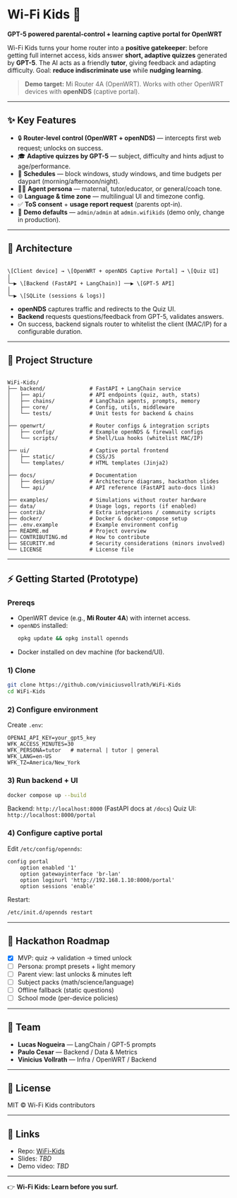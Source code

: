 # Wi-Fi Kids 🚀  
**GPT-5 powered parental-control + learning captive portal for OpenWRT**

Wi-Fi Kids turns your home router into a **positive gatekeeper**: before getting full internet access, kids answer **short, adaptive quizzes** generated by **GPT-5**. The AI acts as a friendly **tutor**, giving feedback and adapting difficulty. Goal: **reduce indiscriminate use** while **nudging learning**.

> **Demo target:** Mi Router 4A (OpenWRT). Works with other OpenWRT devices with **openNDS** (captive portal).  

---

## ✨ Key Features
- 🔒 **Router-level control (OpenWRT + openNDS)** — intercepts first web request; unlocks on success.  
- 🎓 **Adaptive quizzes by GPT-5** — subject, difficulty and hints adjust to age/performance.  
- 🧭 **Schedules** — block windows, study windows, and time budgets per daypart (morning/afternoon/night).  
- 👩‍🏫 **Agent persona** — maternal, tutor/educator, or general/coach tone.  
- 🌐 **Language & time zone** — multilingual UI and timezone config.  
- ✅ **ToS consent** + **usage report request** (parents opt-in).  
- 🧪 **Demo defaults** — `admin/admin` at `admin.wifikids` (demo only, change in production).  

---

## 🧩 Architecture
```

\[Client device] → \[OpenWRT + openNDS Captive Portal] → \[Quiz UI]
│
└─▶ \[Backend (FastAPI + LangChain)] ──▶ \[GPT-5 API]
│
└─▶ \[SQLite (sessions & logs)]

```
- **openNDS** captures traffic and redirects to the Quiz UI.  
- **Backend** requests questions/feedback from GPT-5, validates answers.  
- On success, backend signals router to whitelist the client (MAC/IP) for a configurable duration.  

---

## 📂 Project Structure
```

WiFi-Kids/
├── backend/              # FastAPI + LangChain service
│   ├── api/              # API endpoints (quiz, auth, stats)
│   ├── chains/           # LangChain agents, prompts, memory
│   ├── core/             # Config, utils, middleware
│   └── tests/            # Unit tests for backend & chains
│
├── openwrt/              # Router configs & integration scripts
│   ├── config/           # Example openNDS & firewall configs
│   └── scripts/          # Shell/Lua hooks (whitelist MAC/IP)
│
├── ui/                   # Captive portal frontend
│   ├── static/           # CSS/JS
│   └── templates/        # HTML templates (Jinja2)
│
├── docs/                 # Documentation
│   ├── design/           # Architecture diagrams, hackathon slides
│   └── api/              # API reference (FastAPI auto-docs link)
│
├── examples/             # Simulations without router hardware
├── data/                 # Usage logs, reports (if enabled)
├── contrib/              # Extra integrations / community scripts
├── docker/               # Docker & docker-compose setup
├── .env.example          # Example environment config
├── README.md             # Project overview
├── CONTRIBUTING.md       # How to contribute
├── SECURITY.md           # Security considerations (minors involved)
└── LICENSE               # License file

````

---

## ⚡ Getting Started (Prototype)

### Prereqs
- OpenWRT device (e.g., **Mi Router 4A**) with internet access.  
- `openNDS` installed:  
  ```bash
  opkg update && opkg install opennds


* Docker installed on dev machine (for backend/UI).

### 1) Clone

```bash
git clone https://github.com/viniciusvollrath/WiFi-Kids
cd WiFi-Kids
```

### 2) Configure environment

Create `.env`:

```
OPENAI_API_KEY=your_gpt5_key
WFK_ACCESS_MINUTES=30
WFK_PERSONA=tutor   # maternal | tutor | general
WFK_LANG=en-US
WFK_TZ=America/New_York
```

### 3) Run backend + UI

```bash
docker compose up --build
```

Backend: `http://localhost:8000` (FastAPI docs at `/docs`)
Quiz UI: `http://localhost:8000/portal`

### 4) Configure captive portal

Edit `/etc/config/opennds`:

```
config portal
    option enabled '1'
    option gatewayinterface 'br-lan'
    option loginurl 'http://192.168.1.10:8000/portal'
    option sessions 'enable'
```

Restart:

```bash
/etc/init.d/opennds restart
```

---

## 🎯 Hackathon Roadmap

* [x] MVP: quiz → validation → timed unlock
* [ ] Persona: prompt presets + light memory
* [ ] Parent view: last unlocks & minutes left
* [ ] Subject packs (math/science/language)
* [ ] Offline fallback (static questions)
* [ ] School mode (per-device policies)

---

## 👥 Team

* **Lucas Nogueira** — LangChain / GPT-5 prompts
* **Paulo Cesar** — Backend / Data & Metrics
* **Vinicius Vollrath** — Infra / OpenWRT / Backend
  
---

## 📜 License

MIT © Wi-Fi Kids contributors

---

## 🔗 Links

* Repo: [WiFi-Kids](https://github.com/viniciusvollrath/WiFi-Kids)
* Slides: *TBD*
* Demo video: *TBD*

---

👉 **Wi-Fi Kids: Learn before you surf.**
